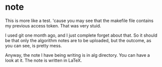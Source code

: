# note
This is more like a test. 'cause you may see that the makefile file contains my previous access token.
That was very stuid.

I used git one month ago, and I just complete forget about that. So it should be that only the algorithm notes are to be uploaded, but the outcome, as you can see, is pretty mess. 

Anyway, the note I have being writing is in alg directory.
You can have a look at it. The note is written in LaTeX. 
